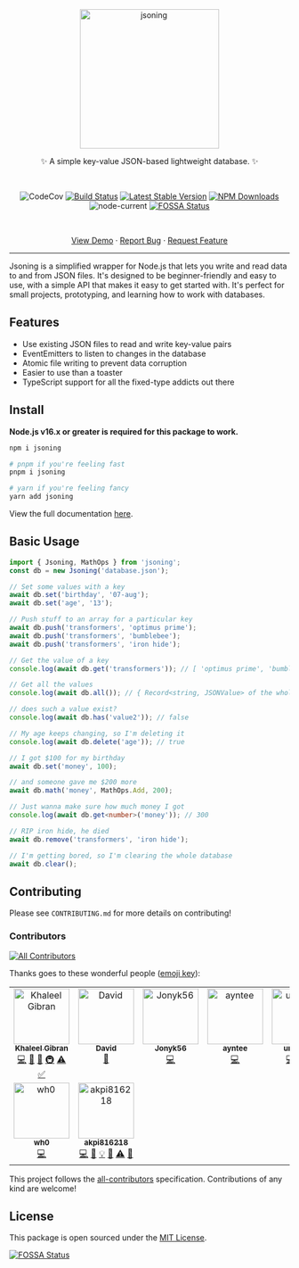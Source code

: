 <div align="center">

<img src="https://raw.githubusercontent.com/khalby786/jsoning/master/media/jsoning.svg" alt="jsoning" width="250px">

✨ A simple key-value JSON-based lightweight database. ✨

<br />

![CodeCov](https://codecov.io/gh/khalby786/jsoning/branch/master/graph/badge.svg)
[![Build Status](https://travis-ci.org/khalby786/jsoning.svg?branch=master)](https://travis-ci.org/khalby786/jsoning)
[![Latest Stable Version](https://img.shields.io/npm/v/jsoning.svg)](https://www.npmjs.com/package/jsoning)
[![NPM Downloads](https://img.shields.io/npm/dm/jsoning.svg)](https://www.npmjs.com/package/jsoning)
![node-current](https://img.shields.io/node/v/jsoning)
[![FOSSA Status](https://app.fossa.com/api/projects/git%2Bgithub.com%2Fkhalby786%2Fjsoning.svg?type=shield)](https://app.fossa.com/projects/git%2Bgithub.com%2Fkhalby786%2Fjsoning?ref=badge_shield)

<br />

[View Demo](https://glitch.com/edit/#!/jsoning) · [Report Bug](https://github.com/khalby786/jsoning/issues) · [Request Feature](https://github.com/khalby786/jsoning/issues)

</div>

---

Jsoning is a simplified wrapper for Node.js that lets you write and read data to and from JSON files. It's designed to be beginner-friendly and easy to use, with a simple API that makes it easy to get started with. It's perfect for small projects, prototyping, and learning how to work with databases.


## Features

- Use existing JSON files to read and write key-value pairs
- EventEmitters to listen to changes in the database
- Atomic file writing to prevent data corruption
- Easier to use than a toaster
- TypeScript support for all the fixed-type addicts out there

## Install

**Node.js v16.x or greater is required for this package to work.**

```bash
npm i jsoning

# pnpm if you're feeling fast
pnpm i jsoning

# yarn if you're feeling fancy
yarn add jsoning
```

View the full documentation [here](https://jsoning.js.org/).

## Basic Usage 

```ts
import { Jsoning, MathOps } from 'jsoning';
const db = new Jsoning('database.json');

// Set some values with a key
await db.set('birthday', '07-aug');
await db.set('age', '13');

// Push stuff to an array for a particular key
await db.push('transformers', 'optimus prime');
await db.push('transformers', 'bumblebee');
await db.push('transformers', 'iron hide');

// Get the value of a key
console.log(await db.get('transformers')); // [ 'optimus prime', 'bumblebee', 'iron hide' ]

// Get all the values
console.log(await db.all()); // { Record<string, JSONValue> of the whole database contents }

// does such a value exist?
console.log(await db.has('value2')); // false

// My age keeps changing, so I'm deleting it
console.log(await db.delete('age')); // true

// I got $100 for my birthday
await db.set('money', 100);

// and someone gave me $200 more
await db.math('money', MathOps.Add, 200);

// Just wanna make sure how much money I got
console.log(await db.get<number>('money')); // 300

// RIP iron hide, he died
await db.remove('transformers', 'iron hide');

// I'm getting bored, so I'm clearing the whole database
await db.clear();
```

## Contributing

Please see `CONTRIBUTING.md` for more details on contributing!

### Contributors

<!-- ALL-CONTRIBUTORS-BADGE:START - Do not remove or modify this section -->
[![All Contributors](https://img.shields.io/badge/all_contributors-9-orange.svg?style=flat-square)](#contributors-)
<!-- ALL-CONTRIBUTORS-BADGE:END -->

Thanks goes to these wonderful people ([emoji key](https://allcontributors.org/docs/en/emoji-key)):

<!-- ALL-CONTRIBUTORS-LIST:START - Do not remove or modify this section -->
<!-- prettier-ignore-start -->
<!-- markdownlint-disable -->
<table>
  <tbody>
    <tr>
      <td align="center" valign="top" width="14.28%"><a href="https://github.com/khalby786"><img src="https://avatars.githubusercontent.com/u/38468163?v=4?s=100" width="100px;" alt="Khaleel Gibran"/><br /><sub><b>Khaleel Gibran</b></sub></a><br /><a href="https://github.com/khalby786/jsoning/commits?author=khalby786" title="Code">💻</a> <a href="https://github.com/khalby786/jsoning/commits?author=khalby786" title="Documentation">📖</a> <a href="#design-khalby786" title="Design">🎨</a> <a href="#infra-khalby786" title="Infrastructure (Hosting, Build-Tools, etc)">🚇</a> <a href="https://github.com/khalby786/jsoning/commits?author=khalby786" title="Tests">⚠️</a> <a href="#tutorial-khalby786" title="Tutorials">✅</a></td>
      <td align="center" valign="top" width="14.28%"><a href="https://aboutdavid.me/"><img src="https://avatars.githubusercontent.com/u/62346025?v=4?s=100" width="100px;" alt="David"/><br /><sub><b>David</b></sub></a><br /><a href="https://github.com/khalby786/jsoning/commits?author=aboutDavid" title="Documentation">📖</a></td>
      <td align="center" valign="top" width="14.28%"><a href="https://github.com/Jonyk56"><img src="https://avatars.githubusercontent.com/u/44901605?v=4?s=100" width="100px;" alt="Jonyk56"/><br /><sub><b>Jonyk56</b></sub></a><br /><a href="https://github.com/khalby786/jsoning/commits?author=Jonyk56" title="Code">💻</a></td>
      <td align="center" valign="top" width="14.28%"><a href="https://github.com/ayntee"><img src="https://avatars.githubusercontent.com/u/34645569?v=4?s=100" width="100px;" alt="ayntee"/><br /><sub><b>ayntee</b></sub></a><br /><a href="https://github.com/khalby786/jsoning/commits?author=ayntee" title="Code">💻</a></td>
      <td align="center" valign="top" width="14.28%"><a href="https://xetha-bot.me/"><img src="https://avatars.githubusercontent.com/u/46276781?v=4?s=100" width="100px;" alt="undefine"/><br /><sub><b>undefine</b></sub></a><br /><a href="https://github.com/khalby786/jsoning/commits?author=oadpoaw" title="Code">💻</a> <a href="https://github.com/khalby786/jsoning/issues?q=author%3Aoadpoaw" title="Bug reports">🐛</a> <a href="#security-oadpoaw" title="Security">🛡️</a></td>
      <td align="center" valign="top" width="14.28%"><a href="https://github.com/adi-g15"><img src="https://avatars.githubusercontent.com/u/37269665?v=4?s=100" width="100px;" alt="Aditya Gupta"/><br /><sub><b>Aditya Gupta</b></sub></a><br /><a href="https://github.com/khalby786/jsoning/commits?author=adi-g15" title="Code">💻</a></td>
      <td align="center" valign="top" width="14.28%"><a href="http://www.creativepragmatics.com"><img src="https://avatars.githubusercontent.com/u/142797?v=4?s=100" width="100px;" alt="Manuel Maly"/><br /><sub><b>Manuel Maly</b></sub></a><br /><a href="https://github.com/khalby786/jsoning/commits?author=manmal" title="Code">💻</a> <a href="https://github.com/khalby786/jsoning/issues?q=author%3Amanmal" title="Bug reports">🐛</a></td>
    </tr>
    <tr>
      <td align="center" valign="top" width="14.28%"><a href="https://wh0.github.io/"><img src="https://avatars.githubusercontent.com/u/382796?v=4?s=100" width="100px;" alt="wh0"/><br /><sub><b>wh0</b></sub></a><br /><a href="https://github.com/khalby786/jsoning/commits?author=wh0" title="Code">💻</a></td>
      <td align="center" valign="top" width="14.28%"><a href="https://akpi.is-a.dev/"><img src="https://avatars.githubusercontent.com/u/111009970?v=4?s=100" width="100px;" alt="akpi816218"/><br /><sub><b>akpi816218</b></sub></a><br /><a href="https://github.com/khalby786/jsoning/commits?author=akpi816218" title="Code">💻</a> <a href="https://github.com/khalby786/jsoning/commits?author=akpi816218" title="Documentation">📖</a> <a href="#example-akpi816218" title="Examples">💡</a> <a href="#maintenance-akpi816218" title="Maintenance">🚧</a> <a href="https://github.com/khalby786/jsoning/commits?author=akpi816218" title="Tests">⚠️</a> <a href="#tool-akpi816218" title="Tools">🔧</a></td>
    </tr>
  </tbody>
</table>

<!-- markdownlint-restore -->
<!-- prettier-ignore-end -->

<!-- ALL-CONTRIBUTORS-LIST:END -->

This project follows the [all-contributors](https://allcontributors.org) specification.
Contributions of any kind are welcome!

## License

This package is open sourced under the [MIT License](https://github.com/khalby786/jsoning/blob/master/LICENSE.md).

[![FOSSA Status](https://app.fossa.com/api/projects/git%2Bgithub.com%2Fkhalby786%2Fjsoning.svg?type=small)](https://app.fossa.com/projects/git%2Bgithub.com%2Fkhalby786%2Fjsoning?ref=badge_large)
